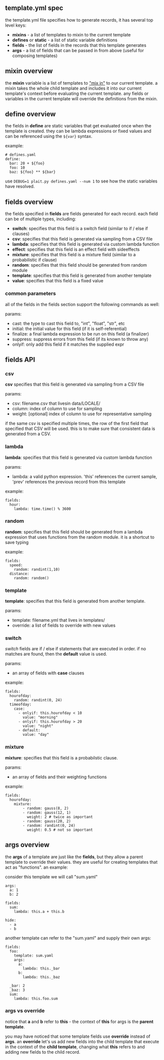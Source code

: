 ## template.yml spec

the template.yml file specifies how to generate records, it has several top level keys:

* **mixins** - a list of templates to mixin to the current template
* **defines** or **static** - a list of static variable definitions
* **fields** - the list of fields in the records that this template generates
* **args** - a list of fields that can be passed in from above (useful for composing templates)

## mixin overview

the **mixin** variable is a list of templates to ["mix
in"](https://en.wikipedia.org/wiki/Mixin) to our current template.  a mixin
takes the whole child template and includes it into our current template's
context before evaluating the current template.  any fields or variables in the
current template will override the definitions from the mixin.

## define overview

the fields in **define** are static variables that get evaluated once when the
template is created. they can be lambda expressions or fixed values and can
be referenced using the `${var}` syntax.

example:

    # defines.yaml
    define:
      bar: 20 + ${foo}
      foo: 10
      baz: ${foo} ** ${bar}

use `DEBUG=1 plait.py defines.yaml --num 1` to see how the static variables
have resolved.

## fields overview


the fields specified in **fields** are fields generated for each record.  each
field can be of multiple types, including:

* **switch**: specifies that this field is a switch field (similar to if / else if clauses)
* **csv**: specifies that this field is generated via sampling from a CSV file
* **lambda**: specifies that this field is generated via custom lambda function
* **effect**: specifies that this field is an effect field with sideeffects
* **mixture**: specifies that this field is a mixture field (similar to a probabilistic if clause)
* **random**: specifies that this field should be generated from random module
* **template**: specifies that this field is generated from another template
* **value**: specifies that this field is a fixed value

### common parameters

all of the fields in the fields section support the following commands as well:

params:

  * cast: the type to cast this field to, "int", "float", "str", etc
  * initial: the initial value for this field (if it is self-referential)
  * finalize: a final lambda expression to be run on this field (a finalizer)
  * suppress: suppress errors from this field (if its known to throw any)
  * onlyif: only add this field if it matches the supplied expr

##  fields API

### csv

**csv** specifies that this field is generated via sampling from a CSV file

params:

  * csv: filename.csv that livesin data/LOCALE/
  * column: index of column to use for sampling
  * weight: \[optional\] index of column to use for representative sampling

if the same csv is specified multiple times, the row of the first field that
specified that CSV will be used. this is to make sure that consistent data is
generated from a CSV.

### lambda

**lambda**: specifies that this field is generated via custom lambda function

params:

  * lambda: a valid python expression. 'this' references the current sample, 'prev' references the previous record from this template

example:

    fields:
      hour:
        lambda: time.time() % 3600

### random

**random**: specifies that this field should be generated from a lambda expression
that uses functions from the random module. it is a shortcut to save typing

example:

    fields:
      speed:
        random: randint(1,10)
      distance:
        random: random()

### template

**template**: specifies that this field is generated from another template.

params:

  * template: filename.yml that lives in templates/
  * override: a list of fields to override with new values


### switch

*switch* fields are if / else if statements that are executed in order. if no matches
are found, then the **default** value is used.

params:

  * an array of fields with **case** clauses

example:

    fields:
      hourofday:
        random: randint(0, 24)
      timeofday:
        case:
          - onlyif: this.hourofday < 10
            value: "morning"
          - onlyif: this.hourofday > 20
            value: "night"
          - default:
            value: "day"


### mixture

**mixture**: specifies that this field is a probabilstic clause.

params:

  * an array of fields and their weighting functions

example:

    fields:
      hourofday:
        mixture:
            - random: gauss(8, 2)
            - random: gauss(12, 1)
              weight: 2 # twice as important
            - random: gauss(20, 2)
            - random: randint(0, 24)
              weight: 0.5 # not so important


## args overview

the **args** of a template are just like the **fields**, but they allow a parent
template to override their values. they are useful for creating templates
that act as "functions". an example:

consider this template we will call "sum.yaml"

    args:
      a: 1
      b: 2

    fields:
      sum:
        lambda: this.a + this.b

    hide:
      - a
      - b


another template can refer to the "sum.yaml" and supply their own args:

    fields:
      foo:
        template: sum.yaml
        args:
          a:
            lambda: this._bar
          b:
            lambda: this._baz

      _bar: 2
      _baz: 3
      sum:
        lambda: this.foo.sum


### args vs override

notice that **a** and **b** refer to **this** - the context of **this** for
args is the **parent template**.

you may have noticed that some template fields use **override** instead of
**args**.  an **override** let's us add new fields into the child template that
execute in the context of the **child template**, changing what **this** refers
to and adding new fields to the child record.
